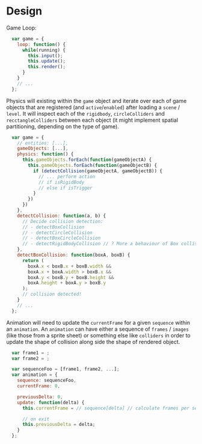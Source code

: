 # Design

Game Loop:

```javascript
  var game = {
    loop: function() {
      while(running) {
        this.input();
        this.update();
        this.render();
      }
    }
    // ...
  };
```

Physics will existing within the `game` object and iterate over each of game
objects that are registered (and `active`/`enabled`) after loading a `scene`
/ `level`. It will inspect each of the `rigidbody`, `circleColliders` and `recctangleColliders` between each object (it might implement spatial partitioning, depending on the type of game).

```javascript
  var game = {
    // entities: [...],
    gameObjects: [...],
    physics: function() {
      this.gameObjects.forEach(function(gameObjectA) {
        this.gameObjects.forEach(function(gameObjectB) {
          if (detectCollision(gameObjectA, gameObjectB)) {
            // ... perform action
            // if isRigidBody
            // else if isTrigger
          }
        })
      })
    },
    detectCollision: function(a, b) {
      // Decide collision detection:
      // - detectBoxCollision
      // - detectCircleCollision
      // - detectBoxCircleCollision
      // - detectRigidBodyCollision // ? More a behaviour of Box collision
    },
    detectBoxCollision: function(boxA, boxB) {
      return (
        boxA.x < boxB.x + boxB.width &&
        boxA.x + boxA.width > boxB.x &&
        boxA.y < boxB.y + boxB.height &&
        boxA.height + boxA.y > boxB.y
      );
      // collision detected!
    }
    // ...
  };
```

Animation will need to update the `currentFrame` for a given `sequence` within
an `animation`. An `animation` can have either a sequence of `frames` / `images`
(like those from a sprite sheet) or something else like `colliders` in order to
update the shape of collision along side the shape of rendered object.

```javascript
  var frame1 = ;
  var frame2 = ;

  var sequenceFoo = [frame1, frame2, ...];
  var animation = {
    sequence: sequenceFoo,
    currentFrame: 0,

    previousDelta: 0,
    update: function(delta) {
      this.currentFrame = // sequence[delta] // calculate frames per second?

      // on exit
      this.previousDelta = delta;
    }
  };
```
